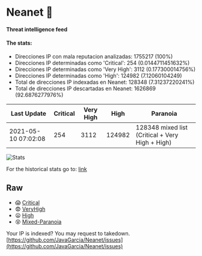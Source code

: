 # Neanet :hocho:
#### Threat intelligence feed
#### The stats:

- Direcciones IP con mala reputacion analizadas: 1755217 (100%)
- Direcciones IP determinadas como 'Critical':  254 (0.0144711451632%)
- Direcciones IP determinadas como 'Very High':  3112 (0.177300014756%)
- Direcciones IP determinadas como 'High':  124982 (7.12060104249)
- Total de direcciones IP indexadas en Neanet:  128348 (7.31237220241%)
- Total de direcciones IP descartadas en Neanet:  1626869 (92.6876277976%)

| Last Update | Critical | Very High | High | Paranoia |
| --- | --- | --- | --- | --- |
| 2021-05-10 07:02:08 | 254 | 3112 | 124982 | 128348 mixed list (Critical + Very High + High)|

![Stats](https://docs.google.com/spreadsheets/d/e/2PACX-1vSnaNMIXVabIpDJjufMlzH7poXnshF3mgd8Is1g9ytUEzVsP5my4Trn8f-xkoLLQ38xpL3HtmUexLo6/pubchart?oid=501124687&format=image)

For the historical stats go to: [link](/stats.csv)
## Raw
- :scream: [Critical](https://raw.githubusercontent.com/JavaGarcia/Neanet/master/blacklists/neanet_critical.txt)
- :fearful: [VeryHigh](https://raw.githubusercontent.com/JavaGarcia/Neanet/master/blacklists/neanet_veryHigh.txtt)
- :frowning: [High](https://raw.githubusercontent.com/JavaGarcia/Neanet/master/blacklists/neanet_high.txt)
- :dizzy_face: [Mixed-Paranoia](https://raw.githubusercontent.com/JavaGarcia/Neanet/master/blacklists/neanet_all.txt)


Your IP is indexed? You may request to takedown. [https://github.com/JavaGarcia/Neanet/issues](https://github.com/JavaGarcia/Neanet/issues)



















































































































































































































































































































































































































































































































































































































































































































































































































































































































































































































































































































































































































































































































































































































































































































































































































































































































































































































































































































































































































































































































































































































































































































































































































































































































































































































































































































































































































































































































































































































































































































































































































































































































































































































































































































































































































































































































































































































































































































































































































































































































































































































































































































































































































































































































































































































































































































































































































































































































































































































































































































































































































































































































































































































































































































































































































































































































































































































































































































































































































































































































































































































































































































































































































































